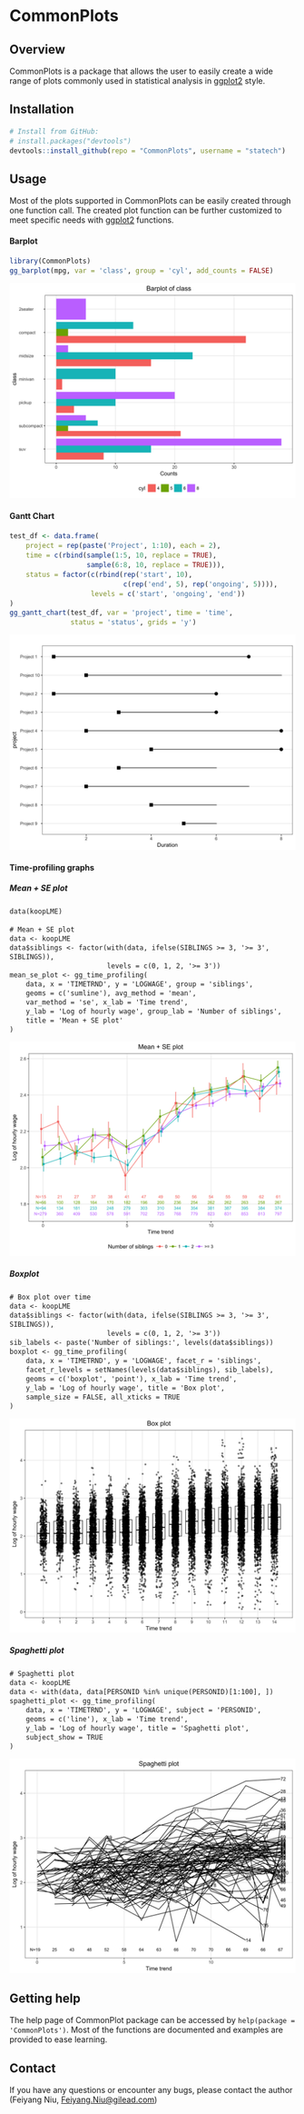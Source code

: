 # CommonPlots

Overview
--------

CommonPlots is a package that allows the user to easily create a wide range of plots commonly used in statistical analysis in [ggplot2](http://ggplot2.org/) style.

Installation
------------
```r
# Install from GitHub:
# install.packages("devtools")
devtools::install_github(repo = "CommonPlots", username = "statech")
```

Usage
-----

Most of the plots supported in CommonPlots can be easily created through one function call. The created plot function can be further customized to meet specific needs with [ggplot2](http://ggplot2.org/) functions.

#### Barplot

```r
library(CommonPlots)
gg_barplot(mpg, var = 'class', group = 'cyl', add_counts = FALSE)
```
![Barplot](man/figures/barplot.png)

#### Gantt Chart

```r
test_df <- data.frame(
    project = rep(paste('Project', 1:10), each = 2),
    time = c(rbind(sample(1:5, 10, replace = TRUE),
                   sample(6:8, 10, replace = TRUE))),
    status = factor(c(rbind(rep('start', 10),
                            c(rep('end', 5), rep('ongoing', 5)))),
                    levels = c('start', 'ongoing', 'end'))
)
gg_gantt_chart(test_df, var = 'project', time = 'time',
               status = 'status', grids = 'y')
```
![Gantt Chart](man/figures/gantt_chart.png)

#### Time-profiling graphs

##### Mean + SE plot
```
data(koopLME)

# Mean + SE plot
data <- koopLME
data$siblings <- factor(with(data, ifelse(SIBLINGS >= 3, '>= 3', SIBLINGS)),
                        levels = c(0, 1, 2, '>= 3'))
mean_se_plot <- gg_time_profiling(
    data, x = 'TIMETRND', y = 'LOGWAGE', group = 'siblings',
    geoms = c('sumline'), avg_method = 'mean',
    var_method = 'se', x_lab = 'Time trend',
    y_lab = 'Log of hourly wage', group_lab = 'Number of siblings',
    title = 'Mean + SE plot'
)
```
![Mean + SE plot](man/figures/mean_se_plot.png)

##### Boxplot
```
# Box plot over time
data <- koopLME
data$siblings <- factor(with(data, ifelse(SIBLINGS >= 3, '>= 3', SIBLINGS)),
                        levels = c(0, 1, 2, '>= 3'))
sib_labels <- paste('Number of siblings:', levels(data$siblings))
boxplot <- gg_time_profiling(
    data, x = 'TIMETRND', y = 'LOGWAGE', facet_r = 'siblings',
    facet_r_levels = setNames(levels(data$siblings), sib_labels),
    geoms = c('boxplot', 'point'), x_lab = 'Time trend',
    y_lab = 'Log of hourly wage', title = 'Box plot',
    sample_size = FALSE, all_xticks = TRUE
)
```
![Boxplot](man/figures/boxplot_over_time.png)

##### Spaghetti plot
```
# Spaghetti plot
data <- koopLME
data <- with(data, data[PERSONID %in% unique(PERSONID)[1:100], ])
spaghetti_plot <- gg_time_profiling(
    data, x = 'TIMETRND', y = 'LOGWAGE', subject = 'PERSONID',
    geoms = c('line'), x_lab = 'Time trend',
    y_lab = 'Log of hourly wage', title = 'Spaghetti plot',
    subject_show = TRUE
)
```
![Spaghetti plot](man/figures/spaghetti_plot.png)

Getting help
------------

The help page of CommonPlot package can be accessed by `help(package = 'CommonPlots')`. Most of the functions are documented and examples are provided to ease learning.


Contact
-------

If you have any questions or encounter any bugs, please contact the author (Feiyang Niu, Feiyang.Niu@gilead.com)
